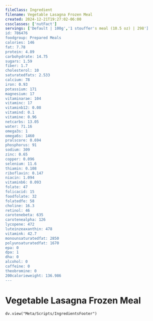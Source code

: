 ```yaml
---
fileClass: Ingredient
filename: Vegetable Lasagna Frozen Meal
created: 2024-12-21T19:27:02-06:00
cssclasses: ['nutFact']
servings: ['Default | 100g','1 stouffer's meal (10.5 oz) | 298']
id: 786476
foodgroup: Prepared Meals
calories: 146
fat: 7.78
protein: 4.89
carbohydrate: 14.75
sugars: 1.59
fiber: 1.7
cholesterol: 10
saturatedfats: 2.533
calcium: 78
iron: 0.93
potassium: 171
magnesium: 17
vitaminarae: 104
vitaminc: 17
vitaminb12: 0.08
vitamind: 0.1
vitamine: 0.96
netcarbs: 13.05
water: 71.16
omega3s: 1
omega6s: 1460
pralscore: 0.694
phosphorus: 91
sodium: 309
zinc: 0.65
copper: 0.096
selenium: 11.6
thiamin: 0.108
riboflavin: 0.147
niacin: 1.094
vitaminb6: 0.093
folate: 47
folicacid: 15
foodfolate: 32
folatedfe: 58
choline: 16.3
retinol: 46
carotenebeta: 635
carotenealpha: 126
lycopene: 472
luteinzeaxanthin: 478
vitamink: 42.7
monounsaturatedfat: 2850
polyunsaturatedfat: 1670
epa: 0
dpa: 1
dha: 0
alcohol: 0
caffeine: 0
theobromine: 0
200calorieweight: 136.986
---
```


# Vegetable Lasagna Frozen Meal

```dataviewjs
dv.view("Meta/Scripts/IngredientsFooter")
```